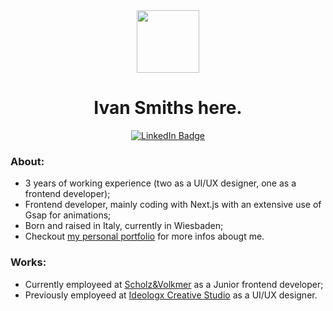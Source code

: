 <div align="center">
  <img src="https://www.ivansmiths.com/logo.svg" height="100px" width="100px" />
  <h1>Ivan Smiths here.</h1>
  <a target="_blank" rel="noopener noreferrer" href="https://www.linkedin.com/in/ivan-fabbri/">
    <img src="https://img.shields.io/badge/LinkedIn-blue?style=for-the-badge&logo=linkedin&logoColor=white" alt="LinkedIn Badge"/>
  </a>
</div>

### About:
- 3 years of working experience (two as a UI/UX designer, one as a frontend developer);
- Frontend developer, mainly coding with Next.js with an extensive use of Gsap for animations;
- Born and raised in Italy, currently in Wiesbaden;
- Checkout <a href="https://www.ivansmiths.com/">my personal portfolio</a> for more infos abougt me.

### Works:
- Currently employeed at <a href="https://www.s-v.de/">Scholz&Volkmer</a> as a Junior frontend developer;
- Previously employeed at <a href="https://www.ideology.it/">Ideologx Creative Studio</a> as a UI/UX designer.
